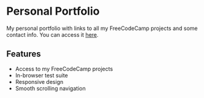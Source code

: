 # Personal Portfolio

My personal portfolio with links to all my FreeCodeCamp projects and some contact info. You can access it [here](https://kebien6020.github.io).

## Features

- Access to my FreeCodeCamp projects
- In-browser test suite
- Responsive design
- Smooth scrolling navigation
